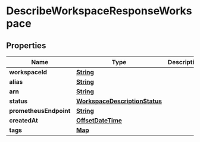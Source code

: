 

# DescribeWorkspaceResponseWorkspace


## Properties

| Name | Type | Description | Notes |
|------------ | ------------- | ------------- | -------------|
|**workspaceId** | [**String**](String.md) |  |  |
|**alias** | [**String**](String.md) |  |  [optional] |
|**arn** | [**String**](String.md) |  |  |
|**status** | [**WorkspaceDescriptionStatus**](WorkspaceDescriptionStatus.md) |  |  |
|**prometheusEndpoint** | [**String**](String.md) |  |  [optional] |
|**createdAt** | [**OffsetDateTime**](OffsetDateTime.md) |  |  |
|**tags** | [**Map**](Map.md) |  |  [optional] |



